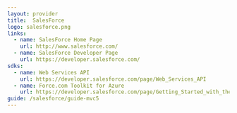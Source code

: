 ```yaml
---
layout: provider
title:  SalesForce
logo: salesforce.png
links: 
  - name: SalesForce Home Page
    url: http://www.salesforce.com/
  - name: SalesForce Developer Page
    url: https://developer.salesforce.com/
sdks:
  - name: Web Services API
    url: https://developer.salesforce.com/page/Web_Services_API
  - name: Force.com Toolkit for Azure
    url: https://developer.salesforce.com/page/Getting_Started_with_the_Force.com_Toolkit_for_Azure
guide: /salesforce/guide-mvc5
---
```

